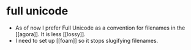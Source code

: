 # full unicode

- As of now I prefer Full Unicode as a convention for filenames in the [[agora]]. It is less [[lossy]].
- I need to set up [[foam]] so it stops slugifying filenames.

